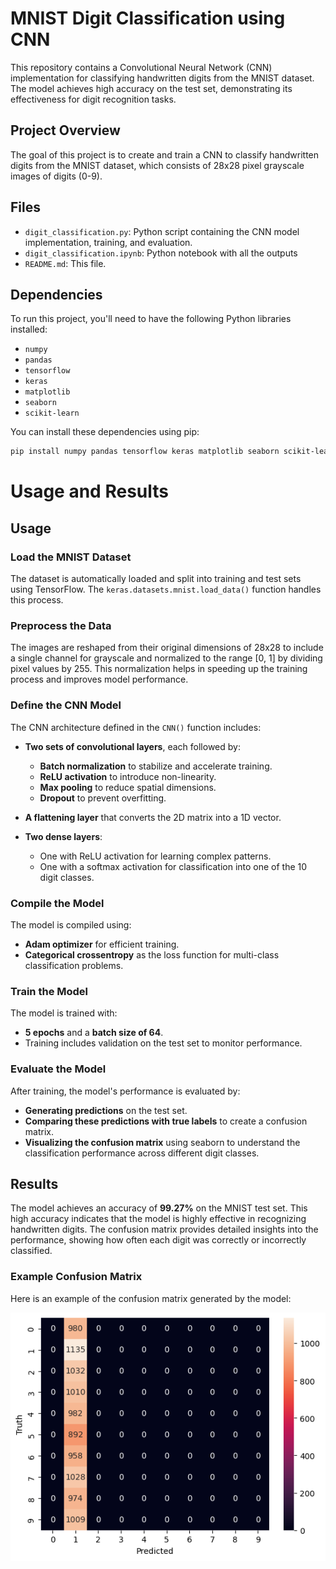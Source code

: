 # MNIST Digit Classification using CNN

This repository contains a Convolutional Neural Network (CNN) implementation for classifying handwritten digits from the MNIST dataset. The model achieves high accuracy on the test set, demonstrating its effectiveness for digit recognition tasks.

## Project Overview

The goal of this project is to create and train a CNN to classify handwritten digits from the MNIST dataset, which consists of 28x28 pixel grayscale images of digits (0-9).

## Files

- `digit_classification.py`: Python script containing the CNN model implementation, training, and evaluation.
- `digit_classification.ipynb`: Python notebook with all the outputs
- `README.md`: This file.

## Dependencies

To run this project, you'll need to have the following Python libraries installed:

- `numpy`
- `pandas`
- `tensorflow`
- `keras`
- `matplotlib`
- `seaborn`
- `scikit-learn`

You can install these dependencies using pip:

```bash
pip install numpy pandas tensorflow keras matplotlib seaborn scikit-learn
```

# Usage and Results

## Usage

### Load the MNIST Dataset

The dataset is automatically loaded and split into training and test sets using TensorFlow. The `keras.datasets.mnist.load_data()` function handles this process.

### Preprocess the Data

The images are reshaped from their original dimensions of 28x28 to include a single channel for grayscale and normalized to the range [0, 1] by dividing pixel values by 255. This normalization helps in speeding up the training process and improves model performance.

### Define the CNN Model

The CNN architecture defined in the `CNN()` function includes:

- **Two sets of convolutional layers**, each followed by:
  - **Batch normalization** to stabilize and accelerate training.
  - **ReLU activation** to introduce non-linearity.
  - **Max pooling** to reduce spatial dimensions.
  - **Dropout** to prevent overfitting.

- **A flattening layer** that converts the 2D matrix into a 1D vector.
- **Two dense layers**:
  - One with ReLU activation for learning complex patterns.
  - One with a softmax activation for classification into one of the 10 digit classes.

### Compile the Model

The model is compiled using:
- **Adam optimizer** for efficient training.
- **Categorical crossentropy** as the loss function for multi-class classification problems.

### Train the Model

The model is trained with:
- **5 epochs** and a **batch size of 64**.
- Training includes validation on the test set to monitor performance.

### Evaluate the Model

After training, the model's performance is evaluated by:
- **Generating predictions** on the test set.
- **Comparing these predictions with true labels** to create a confusion matrix.
- **Visualizing the confusion matrix** using seaborn to understand the classification performance across different digit classes.

## Results

The model achieves an accuracy of **99.27%** on the MNIST test set. This high accuracy indicates that the model is highly effective in recognizing handwritten digits. The confusion matrix provides detailed insights into the performance, showing how often each digit was correctly or incorrectly classified.

### Example Confusion Matrix

Here is an example of the confusion matrix generated by the model:

![Confusion Matrix](digit_classification/images/cm.png)
